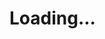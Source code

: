 <!DOCTYPE html>
<html lang="en">
<head>
    <meta charset="utf-8">
    <meta http-equiv="X-UA-Compatible" content="IE=edge">
    <meta name="viewport" content="width=device-width, initial-scale=1, maximum-scale=1, minimum-scale=1, user-scalable=no">
    <meta name="description" content="Create 3D models using glTF.">
    <meta name="cesium-sandcastle-labels" content="Tutorials,Showcases">
    <title>3D Malioboro</title>
	<link rel="icon" type="image/png" href="cesium/Apps/Sandcastle/templates/city.png">
    <script type="text/javascript" src="cesium/Apps/Sandcastle/Sandcastle-header.js"></script>
	<script type="text/javascript" src="cesium/Build/CesiumUnminified/Cesium.js"></script>
    <script type="text/javascript" src="cesium/ThirdParty/requirejs-2.1.20/require.js"></script>
    <script type="text/javascript">
        if(typeof require === 'function') {
            require.config({
                baseUrl : 'cesium/Source',
                waitSeconds : 120
            });
        }
    </script>
</head>
<body class="sandcastle-loading" data-sandcastle-bucket="bucket-requirejs.html">
<style>
    @import url(cesium/Apps/Sandcastle/templates/bucket.css);
</style>
<div id="cesiumContainer" class="fullSize"></div>
<div id="loadingOverlay"><h1>Loading...</h1></div>
<div id="toolbar">
</div>
<script type="text/javascript" id="cesium_sandcastle_script" src="cesium/Apps/app_load.js"></script>
</body>
</html>
